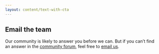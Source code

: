 ```yaml
---
layout: content/text-with-cta
---
```


## Email the team

Our community is likely to answer you before we can. But if you can’t find an answer in the [community forum](https://community.digital.gov.au/c/designsystem), feel free to [email us](mailto:designsystem@designsystem.org).
